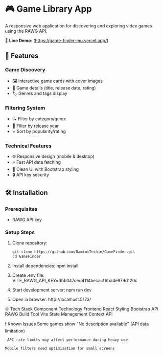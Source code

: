 # 🎮 Game Library App

A responsive web application for discovering and exploring video games using the RAWG API.

🚀 **Live Demo**: (https://game-finder-mu.vercel.app/)

## 🚀 Features

### Game Discovery
- 🖼️ Interactive game cards with cover images
- 📝 Game details (title, release date, rating)
- 🏷️ Genres and tags display

### Filtering System
- 🔍 Filter by category/genre
- 📅 Filter by release year
- ⭐ Sort by popularity/rating

### Technical Features
- 🌐 Responsive design (mobile & desktop)
- ⚡ Fast API data fetching
- 🎨 Clean UI with Bootstrap styling
- 🔒 API key security

## 🛠️ Installation

### Prerequisites

- RAWG API key 

### Setup Steps
1. Clone repository:
   ```bash
   git clone https://github.com/DaminiTechie/GameFinder.git
   cd GameFinder


2.  Install dependencies:
    npm install

3. Create .env file:
    VITE_RAWG_API_KEY=dbb047ced4114becacf6ba4e979d120c


4. Start development server:
    npm run dev 

5. Open in browser:
    http://localhost:5173/



⚙️ Tech Stack
    Component	Technology
    Frontend	React
    Styling	    Bootstrap
    API	        RAWG
    Build Tool	Vite
    State Management	Context API


❗ Known Issues
    Some games show "No description available" (API data limitation)

     API rate limits may affect performance during heavy use

    Mobile filters need optimization for small screens


